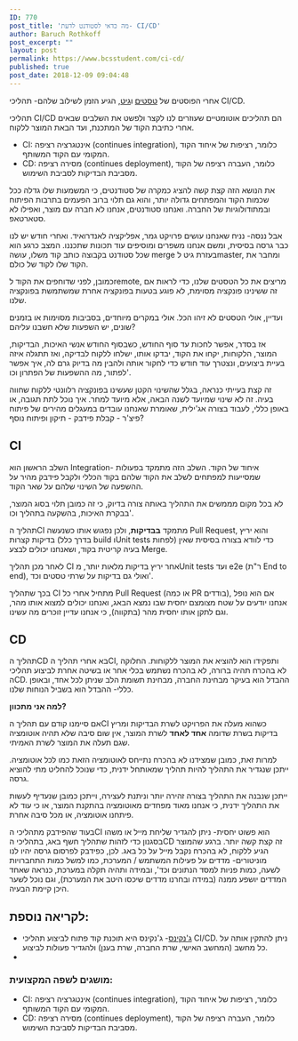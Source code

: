 ```yaml
---
ID: 770
post_title: 'מה כדאי לסטודנט לדעת- CI/CD'
author: Baruch Rothkoff
post_excerpt: ""
layout: post
permalink: https://www.bcsstudent.com/ci-cd/
published: true
post_date: 2018-12-09 09:04:48
---
```

<!-- wp:block {"ref":835} /-->
<!-- wp:paragraph -->
<p>אחרי הפוסטים של <a aria-label="אחרי הפוסטים של טסטים וגיט, הגיע הזמן לשילוב שלהם- תהליכי CI/CD. (opens in a new tab)" href="https://www.bcsstudent.com/tests/" rel="noreferrer noopener" target="_blank">טסטים</a> ו<a aria-label="אחרי הפוסטים של טסטים וגיט, הגיע הזמן לשילוב שלהם- תהליכי CI/CD. (opens in a new tab)" href="https://www.bcsstudent.com/git/" rel="noreferrer noopener" target="_blank">גיט</a>, הגיע הזמן לשילוב שלהם- תהליכי CI/CD.</p>
<!-- /wp:paragraph -->
<!-- wp:paragraph -->
<p>תהליכי CI/CD הם תהליכים אוטומטיים שעוזרים לנו לקצר ולפשט את השלבים שבאים אחרי כתיבת הקוד של המתכנת, ועד הבאת המוצר ללקוח.</p>
<!-- /wp:paragraph -->
<!-- wp:list -->
<ul><li>CI: אינטגרציה רציפה (continues integration), כלומר, רציפות של איחוד הקוד המקומי עם הקוד המשותף.</li><li>CD: מסירה רציפה (continues deployment), כלומר, העברה רציפה של הקוד מסביבת הבדיקות לסביבת השימוש.</li></ul>
<!-- /wp:list -->
<!-- wp:paragraph -->
<p>את הנושא הזה קצת קשה להציג כמקרה של סטודנטים, כי המשמעות שלו גדלה ככל שכמות הקוד והמפתחים גדולה יותר, והוא גם תלוי ברוב הפעמים בתרבות הפיתוח ובמתודולוגיות של החברה. ואנחנו סטודנטים, אנחנו לא חברה עם מוצר, ואפילו לא סטארטאפ.</p>
<!-- /wp:paragraph -->
<!-- wp:paragraph -->
<p>אבל ננסה- נניח שאנחנו עושים פרויקט גמר, אפליקציה לאנדרואיד. ואחרי חודש יש לנו כבר גרסה בסיסית, ומשם אנחנו משפרים ומוסיפים עוד תכונות שתכננו. המצב כרגע הוא שכל סטודנט בקבוצה כותב קוד משלו, עושה merge בעזרת גיט לmaster, ומחבר את הקוד שלו לקוד של כולם.</p>
<!-- /wp:paragraph -->
<!-- wp:paragraph -->
<p>כמובן, לפני שדוחפים את הקוד לremote, מריצים את כל הטסטים שלנו, כדי לראות אם זה ששינינו פונקציה מסוימת, לא פוגע בטעות בפונקציה אחרת שמשתמשת בפונקציה שלנו.</p>
<!-- /wp:paragraph -->
<!-- wp:paragraph -->
<p>ועדיין, אולי הטסטים לא זיהו הכל. אולי במקרים מיוחדים, בסביבות מסוימות או בזמנים שונים, יש השפעות שלא חשבנו עליהם?</p>
<!-- /wp:paragraph -->
<!-- wp:paragraph -->
<p>אז בסדר, אפשר לחכות עד סוף החודש, כשבסוף החודש אנשי האיכות, הבדיקות, המוצר, הלקוחות, יקחו את הקוד, יבדקו אותו, ישלחו ללקוח לבדיקה, ואז תתגלה איזה בעיית ביצועים, ונצטרך עוד חודש כדי לחקור אותה ולהבין מה בדיוק גרם לה, איך אפשר לפתור, מה ההשפעות של הפתרון וכו'.</p>
<!-- /wp:paragraph -->
<!-- wp:paragraph -->
<p>זה קצת בעייתי כנראה, בגלל שהשינוי הקטן שעשינו בפונקציה רלוונטי ללקוח שחווה בעיה. זה לא שינוי שמיועד לשנה הבאה, אלא מיועד למחר. איך נוכל לתת תגובה, או באופן כללי, לעבוד בצורה אג'ילית, שאומרת שאנחנו עובדים במעגלים מהירים של פיתוח פיצ'ר - קבלת פידבק - תיקון ופיתוח נוסף?</p>
<!-- /wp:paragraph -->
<!-- wp:heading -->
<h2>CI</h2>
<!-- /wp:heading -->
<!-- wp:paragraph -->
<p>השלב הראשון הוא Integration- איחוד של הקוד. השלב הזה מתמקד בפעולות שמסייעות למפתחים לשלב את הקוד שלהם בקוד הכללי ולקבל פידבק מהיר על ההשפעה של השינוי שלהם על שאר הקוד.</p>
<!-- /wp:paragraph -->
<!-- wp:paragraph -->
<p>לא בכל מקום מממשים את התהליך באותה צורה בדיוק, כי זה כמובן תלוי בסוג המוצר, בבקרת האיכות, בהשקעה בתהליך וכו'.</p>
<!-- /wp:paragraph -->
<!-- wp:paragraph -->
<p>תהליך הCI מתמקד <strong>בבדיקות</strong>, ולכן נפגוש אותו כשנעשה Pull Request, והוא יריץ בדיקות קצרות (בדרך כלל build וUnit tests לפחות) כדי לוודא בצורה בסיסית שאין בעיה קריטית בקוד, ושאנחנו יכולים לבצע Merge.</p>
<!-- /wp:paragraph -->
<!-- wp:paragraph -->
<p>לאחר מכן תהליך CI אחר יריץ בדיקות מלאות יותר, מUnit tests ועד e2e (ר"ת End to end), ואולי גם בדיקות על שרתי טסטים וכד'.</p>
<!-- /wp:paragraph -->
<!-- wp:paragraph -->
<p>בכך שתהליך CI מתחיל אחרי כל Pull Request (או כמה PR בודדים), אם הוא נופל אנחנו יודעים על שטח מצומצם יחסית שבו נמצא הבאג, ואנחנו יכולים למצוא אותו מהר, וגם לתקן אותו יחסית מהר (בתקווה), כי אנחנו עדיין זוכרים מה עשינו.</p>
<!-- /wp:paragraph -->
<!-- wp:heading -->
<h2>CD</h2>
<!-- /wp:heading -->
<!-- wp:paragraph -->
<p>תהליך הCD בא אחרי תהליך הCI, ותפקידו הוא להוציא את המוצר ללקוחות. החלוקה לא בהכרח תהיה ברורה, לא בהכרח נשתמש בכלי אחר או בשיטה אחרת לביצוע תהליכי הCD. ההבדל הוא בעיקר מבחינת החברה, מבחינת תשומת הלב שניתן לכל אחד, ובאופן כללי- ההבדל הוא בשביל הנוחות שלנו.</p>
<!-- /wp:paragraph -->
<!-- wp:paragraph -->
<p><strong>למה אני מתכוון?</strong></p>
<!-- /wp:paragraph -->
<!-- wp:paragraph -->
<p>אם סיימנו קודם עם תהליך הCI כשהוא מעלה את הפרויקט לשרת הבדיקות ומריץ בדיקות בשרת שדומה <strong>אחד לאחד</strong> לשרת המוצר, אין שום סיבה שלא תהיה אוטומציה שגם תעלה את המוצר לשרת האמיתי.</p>
<!-- /wp:paragraph -->
<!-- wp:paragraph -->
<p>למרות זאת, כמובן שמצידנו לא בהכרח נתייחס לאוטומציה הזאת כמו לכל אוטומציה. ייתכן שנגדיר את התהליך להיות תהליך שמאותחל ידנית, כדי שנוכל להחליט מתי להוציא גרסה.</p>
<!-- /wp:paragraph -->
<!-- wp:paragraph -->
<p>ייתכן שנבנה את התהליך בצורה זהירה יותר וניתנת לעצירה, וייתכן כמובן שנעדיף לעשות את התהליך ידנית, כי אנחנו מאוד מפחדים מאוטומציה בהתקנת המוצר, או כי עוד לא פיתחנו אוטומציה, או מכל סיבה אחרת.</p>
<!-- /wp:paragraph -->
<!-- wp:paragraph -->
<p>בעוד שהפידבק מתהליכי הCI הוא פשוט יחסית- ניתן להגדיר שליחת מייל או משהו בסגנון כדי לזהות שתהליך חשף באג, בתהליכי הCD זה קצת קשה יותר. ברגע שהמוצר הגיע ללקוח, לא בהכרח נקבל מייל על כל באג. לכן, כפידבק לפרסום גרסה יהיו לנו מוניטורים- מדדים על פעילות המשתמש / המערכת, כמו למשל כמות התחברויות לשעה, כמות פניות למסד הנתונים וכד', ובמידה ותהיה תקלה במערכת, כנראה שאחד המדדים יושפע ממנה (במידה ובחרנו מדדים שיכסו היטב את המערכת), וגם נוכל לשער היכן קיימת הבעיה.</p>
<!-- /wp:paragraph -->
<!-- wp:heading -->
<h2>לקריאה נוספת:</h2>
<!-- /wp:heading -->
<!-- wp:list -->
<ul><li><a aria-label="ג'נקינס- ג'נקינס היא תוכנת קוד פתוח לביצוע תהליכי CI/CD. ניתן להתקין אותה על כל מחשב (המחשב האישי, שרת החברה, שרת בענן) ולהגדיר פעולות לביצוע.
Continues integration (opens in a new tab)" href="https://jenkins.io/" rel="noreferrer noopener" target="_blank">ג'נקינס</a>- ג'נקינס היא תוכנת קוד פתוח לביצוע תהליכי CI/CD. ניתן להתקין אותה על כל מחשב (המחשב האישי, שרת החברה, שרת בענן) ולהגדיר פעולות לביצוע.</li><li></li></ul>
<!-- /wp:list -->
<!-- wp:heading {"level":3} -->
<h3>מושגים לשפה המקצועית:</h3>
<!-- /wp:heading -->
<!-- wp:list -->
<ul><li>CI: אינטגרציה רציפה (continues integration), כלומר, רציפות של איחוד הקוד המקומי עם הקוד המשותף.</li><li>CD: מסירה רציפה (continues deployment), כלומר, העברה רציפה של הקוד מסביבת הבדיקות לסביבת השימוש.</li></ul>
<!-- /wp:list -->